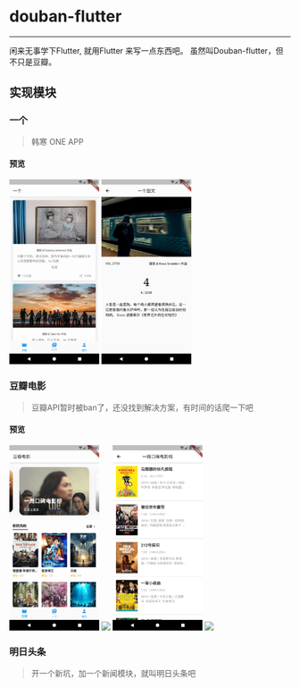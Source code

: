 # douban-flutter
---
闲来无事学下Flutter, 就用Flutter 来写一点东西吧。
虽然叫Douban-flutter，但不只是豆瓣。

## 实现模块

### 一个

> 韩寒 ONE APP

####  预览
<div>
  <img width="32%" src="./assets/screenshot/one_index.png"/>
  <img width="32%" src="./assets/screenshot/one_detail.png"/>
</div>

### 豆瓣电影
> 豆瓣API暂时被ban了，还没找到解决方案，有时间的话爬一下吧
####  预览

<div>
   <img width="32%" src="./assets/screenshot/douban_index.png"/>
   <img width="32%" src="./assets/screenshot/douban_index.gif"/>
   <img width="32%" src="./assets/screenshot/douban_ranklist.png"/>
   <img width="32%" src="./assets/screenshot/douban_detail.gif"/>
</div>

### 明日头条
> 开一个新坑，加一个新闻模块，就叫明日头条吧
